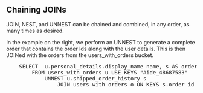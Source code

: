 ## Chaining JOINs

JOIN, NEST, and UNNEST can be chained and combined, in any order, as
many times as desired.

In the example on the right, we perform an UNNEST to generate a
complete order that contains the order Ids along with the user
details. This is then JOINed with the orders from the
users_with_orders bucket.

<pre id="example">
    SELECT  u.personal_details.display_name name, s AS order_no, o.product_details  
        FROM users_with_orders u USE KEYS "Aide_48687583" 
            UNNEST u.shipped_order_history s 
                JOIN users_with_orders o ON KEYS s.order_id
</pre>
